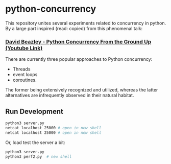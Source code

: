 # python-concurrency

This repository unites several experiments related to concurrency in python. By a large part inspired (read: copied) from this phenomenal talk:

### [David Beazley - Python Concurrency From the Ground Up (Youtube Link)](https://youtu.be/MCs5OvhV9S4)

There are currently three popular approaches to Python concurrency: 
- Threads
- event loops
- coroutines. 

The former being extensively recognized and utilized, whereas the latter alternatives are infrequently observed in their natural habitat. 

## Run Development

```bash
python3 server.py
netcat localhost 25000 # open in new shell 
netcat localhost 25000 # open in new shell
```

Or, load test the server a bit:
```bash
python3 server.py
python3 perf2.py  # new shell
```
